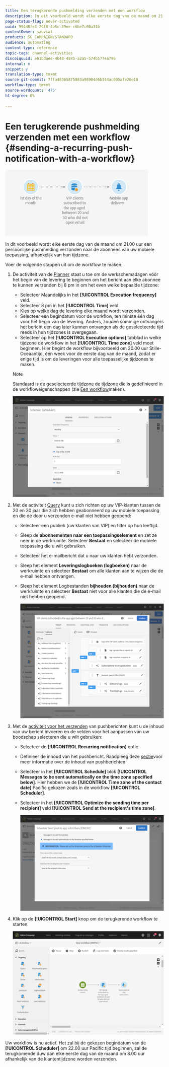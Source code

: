```yaml
---
title: Een terugkerende pushmelding verzenden met een workflow
description: In dit voorbeeld wordt elke eerste dag van de maand om 21.00 uur een persoonlijke pushmelding verzonden naar de abonnees van uw mobiele toepassing, afhankelijk van hun tijdzone.
page-status-flag: never-activated
uuid: 994d8fe3-29f0-4b5c-89ee-c6be7c60a31b
contentOwner: sauviat
products: SG_CAMPAIGN/STANDARD
audience: automating
content-type: reference
topic-tags: channel-activities
discoiquuid: e61bdaee-4b48-4845-a2a5-574b577ea796
internal: n
snippet: y
translation-type: tm+mt
source-git-commit: 7ffa48365875883a98904d6b344ac005afe26e18
workflow-type: tm+mt
source-wordcount: '475'
ht-degree: 0%

---
```



# Een terugkerende pushmelding verzenden met een workflow {#sending-a-recurring-push-notification-with-a-workflow}

![](assets/wkf_push_example_1.png)

In dit voorbeeld wordt elke eerste dag van de maand om 21.00 uur een persoonlijke pushmelding verzonden naar de abonnees van uw mobiele toepassing, afhankelijk van hun tijdzone.

Voer de volgende stappen uit om de workflow te maken:

1. De activiteit van de [Planner](../../automating/using/scheduler.md) staat u toe om de werkschemadagen vóór het begin van de levering te beginnen om het bericht aan elke abonnee te kunnen verzenden bij 8 pm in om het even welke bepaalde tijdzone:

   * Selecteer Maandelijks in het **[!UICONTROL Execution frequency]** veld.
   * Selecteer 8 pm in het **[!UICONTROL Time]** veld.
   * Kies op welke dag de levering elke maand wordt verzonden.
   * Selecteer een begindatum voor de workflow, ten minste één dag voor het begin van de levering. Anders, zouden sommige ontvangers het bericht een dag later kunnen ontvangen als de geselecteerde tijd reeds in hun tijdzones is overgegaan.
   * Selecteer op het **[!UICONTROL Execution options]** tabblad in welke tijdzone de workflow in het **[!UICONTROL Time zone]** veld moet beginnen. Hier begint de workflow bijvoorbeeld om 20.00 uur Stille-Oceaantijd, één week voor de eerste dag van de maand, zodat er enige tijd is om de leveringen voor alle toepasselijke tijdzones te maken.
   >[!NOTE]
   >
   >Standaard is de geselecteerde tijdzone de tijdzone die is gedefinieerd in de workfloweigenschappen (zie [Een workflow](../../automating/using/building-a-workflow.md)maken).

   ![](assets/wkf_push_example_5.png)

1. Met de activiteit [Query](../../automating/using/query.md) kunt u zich richten op uw VIP-klanten tussen de 20 en 30 jaar die zich hebben geabonneerd op uw mobiele toepassing en die de door u verzonden e-mail niet hebben geopend:

   * Selecteer een publiek (uw klanten van VIP) en filter op hun leeftijd.
   * Sleep de **abonnementen naar een toepassingselement** en zet ze neer in de werkruimte. Selecteer **Bestaat** en selecteer de mobiele toepassing die u wilt gebruiken.
   * Selecteer het e-mailbericht dat u naar uw klanten hebt verzonden.
   * Sleep het element **Leveringslogboeken (logboeken)** naar de werkruimte en selecteer **Bestaat** om alle klanten aan te wijzen die de e-mail hebben ontvangen.
   * Sleep het element Logbestanden **bijhouden (bijhouden)** naar de werkruimte en selecteer **Bestaat** niet voor alle klanten die de e-mail niet hebben geopend.

      ![](assets/wkf_push_example_2.png)

1. Met de [activiteit voor het verzenden](../../automating/using/push-notification-delivery.md) van pushberichten kunt u de inhoud van uw bericht invoeren en de velden voor het aanpassen van uw boodschap selecteren die u wilt gebruiken:

   * Selecteer de **[!UICONTROL Recurring notification]** optie.
   * Definieer de inhoud van het pushbericht. Raadpleeg deze [sectie](../../channels/using/preparing-and-sending-a-push-notification.md)voor meer informatie over de inhoud van pushberichten.
   * Selecteer in het **[!UICONTROL Schedule]** blok **[!UICONTROL Messages to be sent automatically on the time zone specified below]**. Hier hebben we de **[!UICONTROL Time zone of the contact date]** Pacific gekozen zoals in de workflow **[!UICONTROL Scheduler]**.
   * Selecteer in het **[!UICONTROL Optimize the sending time per recipient]** veld **[!UICONTROL Send at the recipient's time zone]**.

      ![](assets/wkf_push_example_4.png)

1. Klik op de **[!UICONTROL Start]** knop om de terugkerende workflow te starten.

   ![](assets/wkf_push_example_3.png)

Uw workflow is nu actief. Het zal bij de gekozen begindatum van de **[!UICONTROL Scheduler]** om 22.00 uur Pacific tijd beginnen, zal de terugkomende duw dan elke eerste dag van de maand om 8.00 uur afhankelijk van de klantentijdzone worden verzonden.
